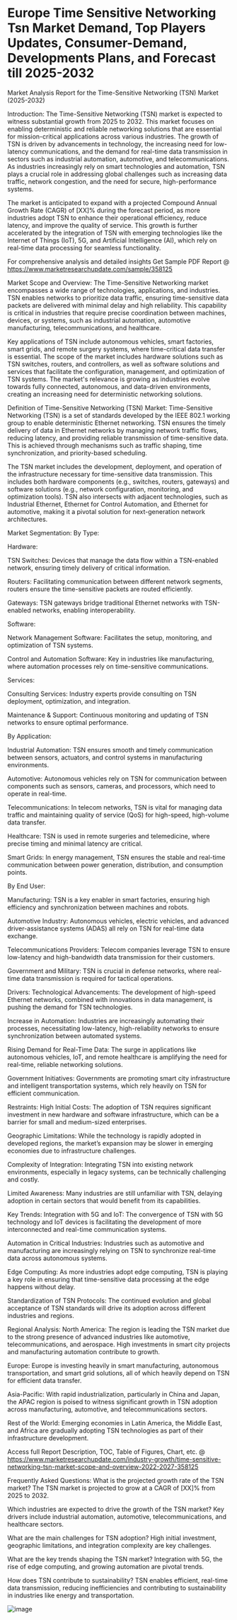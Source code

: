 # Europe Time Sensitive Networking Tsn Market Demand, Top Players Updates, Consumer-Demand, Developments Plans, and Forecast till 2025-2032
Market Analysis Report for the Time-Sensitive Networking (TSN) Market (2025-2032)

Introduction:
The Time-Sensitive Networking (TSN) market is expected to witness substantial growth from 2025 to 2032. This market focuses on enabling deterministic and reliable networking solutions that are essential for mission-critical applications across various industries. The growth of TSN is driven by advancements in technology, the increasing need for low-latency communications, and the demand for real-time data transmission in sectors such as industrial automation, automotive, and telecommunications. As industries increasingly rely on smart technologies and automation, TSN plays a crucial role in addressing global challenges such as increasing data traffic, network congestion, and the need for secure, high-performance systems.

The market is anticipated to expand with a projected Compound Annual Growth Rate (CAGR) of [XX]% during the forecast period, as more industries adopt TSN to enhance their operational efficiency, reduce latency, and improve the quality of service. This growth is further accelerated by the integration of TSN with emerging technologies like the Internet of Things (IoT), 5G, and Artificial Intelligence (AI), which rely on real-time data processing for seamless functionality.

For comprehensive analysis and detailed insights Get Sample PDF Report @ https://www.marketresearchupdate.com/sample/358125


Market Scope and Overview:
The Time-Sensitive Networking market encompasses a wide range of technologies, applications, and industries. TSN enables networks to prioritize data traffic, ensuring time-sensitive data packets are delivered with minimal delay and high reliability. This capability is critical in industries that require precise coordination between machines, devices, or systems, such as industrial automation, automotive manufacturing, telecommunications, and healthcare.

Key applications of TSN include autonomous vehicles, smart factories, smart grids, and remote surgery systems, where time-critical data transfer is essential. The scope of the market includes hardware solutions such as TSN switches, routers, and controllers, as well as software solutions and services that facilitate the configuration, management, and optimization of TSN systems. The market's relevance is growing as industries evolve towards fully connected, autonomous, and data-driven environments, creating an increasing need for deterministic networking solutions.


Definition of Time-Sensitive Networking (TSN) Market:
Time-Sensitive Networking (TSN) is a set of standards developed by the IEEE 802.1 working group to enable deterministic Ethernet networking. TSN ensures the timely delivery of data in Ethernet networks by managing network traffic flows, reducing latency, and providing reliable transmission of time-sensitive data. This is achieved through mechanisms such as traffic shaping, time synchronization, and priority-based scheduling.

The TSN market includes the development, deployment, and operation of the infrastructure necessary for time-sensitive data transmission. This includes both hardware components (e.g., switches, routers, gateways) and software solutions (e.g., network configuration, monitoring, and optimization tools). TSN also intersects with adjacent technologies, such as Industrial Ethernet, Ethernet for Control Automation, and Ethernet for automotive, making it a pivotal solution for next-generation network architectures.


Market Segmentation:
By Type:

Hardware:

TSN Switches: Devices that manage the data flow within a TSN-enabled network, ensuring timely delivery of critical information.

Routers: Facilitating communication between different network segments, routers ensure the time-sensitive packets are routed efficiently.

Gateways: TSN gateways bridge traditional Ethernet networks with TSN-enabled networks, enabling interoperability.

Software:

Network Management Software: Facilitates the setup, monitoring, and optimization of TSN systems.

Control and Automation Software: Key in industries like manufacturing, where automation processes rely on time-sensitive communications.

Services:

Consulting Services: Industry experts provide consulting on TSN deployment, optimization, and integration.

Maintenance & Support: Continuous monitoring and updating of TSN networks to ensure optimal performance.

By Application:

Industrial Automation: TSN ensures smooth and timely communication between sensors, actuators, and control systems in manufacturing environments.

Automotive: Autonomous vehicles rely on TSN for communication between components such as sensors, cameras, and processors, which need to operate in real-time.

Telecommunications: In telecom networks, TSN is vital for managing data traffic and maintaining quality of service (QoS) for high-speed, high-volume data transfer.

Healthcare: TSN is used in remote surgeries and telemedicine, where precise timing and minimal latency are critical.

Smart Grids: In energy management, TSN ensures the stable and real-time communication between power generation, distribution, and consumption points.

By End User:

Manufacturing: TSN is a key enabler in smart factories, ensuring high efficiency and synchronization between machines and robots.

Automotive Industry: Autonomous vehicles, electric vehicles, and advanced driver-assistance systems (ADAS) all rely on TSN for real-time data exchange.

Telecommunications Providers: Telecom companies leverage TSN to ensure low-latency and high-bandwidth data transmission for their customers.

Government and Military: TSN is crucial in defense networks, where real-time data transmission is required for tactical operations.


Drivers:
Technological Advancements: The development of high-speed Ethernet networks, combined with innovations in data management, is pushing the demand for TSN technologies.

Increase in Automation: Industries are increasingly automating their processes, necessitating low-latency, high-reliability networks to ensure synchronization between automated systems.

Rising Demand for Real-Time Data: The surge in applications like autonomous vehicles, IoT, and remote healthcare is amplifying the need for real-time, reliable networking solutions.

Government Initiatives: Governments are promoting smart city infrastructure and intelligent transportation systems, which rely heavily on TSN for efficient communication.


Restraints:
High Initial Costs: The adoption of TSN requires significant investment in new hardware and software infrastructure, which can be a barrier for small and medium-sized enterprises.

Geographic Limitations: While the technology is rapidly adopted in developed regions, the market’s expansion may be slower in emerging economies due to infrastructure challenges.

Complexity of Integration: Integrating TSN into existing network environments, especially in legacy systems, can be technically challenging and costly.

Limited Awareness: Many industries are still unfamiliar with TSN, delaying adoption in certain sectors that would benefit from its capabilities.


Key Trends:
Integration with 5G and IoT: The convergence of TSN with 5G technology and IoT devices is facilitating the development of more interconnected and real-time communication systems.

Automation in Critical Industries: Industries such as automotive and manufacturing are increasingly relying on TSN to synchronize real-time data across autonomous systems.

Edge Computing: As more industries adopt edge computing, TSN is playing a key role in ensuring that time-sensitive data processing at the edge happens without delay.

Standardization of TSN Protocols: The continued evolution and global acceptance of TSN standards will drive its adoption across different industries and regions.


Regional Analysis:
North America: The region is leading the TSN market due to the strong presence of advanced industries like automotive, telecommunications, and aerospace. High investments in smart city projects and manufacturing automation contribute to growth.

Europe: Europe is investing heavily in smart manufacturing, autonomous transportation, and smart grid solutions, all of which heavily depend on TSN for efficient data transfer.

Asia-Pacific: With rapid industrialization, particularly in China and Japan, the APAC region is poised to witness significant growth in TSN adoption across manufacturing, automotive, and telecommunications sectors.

Rest of the World: Emerging economies in Latin America, the Middle East, and Africa are gradually adopting TSN technologies as part of their infrastructure development.

Access full Report Description, TOC, Table of Figures, Chart, etc. @ https://www.marketresearchupdate.com/industry-growth/time-sensitive-networking-tsn-market-scope-and-overview-2022-2027-358125


Frequently Asked Questions:
What is the projected growth rate of the TSN market? The TSN market is projected to grow at a CAGR of [XX]% from 2025 to 2032.

Which industries are expected to drive the growth of the TSN market? Key drivers include industrial automation, automotive, telecommunications, and healthcare sectors.

What are the main challenges for TSN adoption? High initial investment, geographic limitations, and integration complexity are key challenges.

What are the key trends shaping the TSN market? Integration with 5G, the rise of edge computing, and growing automation are pivotal trends.

How does TSN contribute to sustainability? TSN enables efficient, real-time data transmission, reducing inefficiencies and contributing to sustainability in industries like energy and transportation.

![image](https://github.com/user-attachments/assets/1fd816b6-908c-4ad9-a45b-bd4f29e0a2bd)
